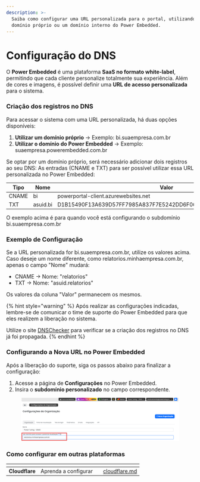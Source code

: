```yaml
---
description: >-
  Saiba como configurar uma URL personalizada para o portal, utilizando um
  domínio próprio ou um domínio interno do Power Embedded.
---
```


# Configuração do DNS

O **Power Embedded** é uma plataforma **SaaS no formato white-label**, permitindo que cada cliente personalize totalmente sua experiência. Além de cores e imagens, é possível definir uma **URL de acesso personalizada** para o sistema.

### Criação dos registros no DNS

Para acessar o sistema com uma URL personalizada, há duas opções disponíveis:

1. **Utilizar um domínio próprio** → Exemplo: bi.suaempresa.com.br
2. **Utilizar o domínio do Power Embedded** → Exemplo: suaempresa.powerembedded.com.br

Se optar por um domínio próprio, será necessário adicionar dois registros ao seu DNS: As entradas (CNAME e TXT) para ser possível utilizar essa URL personalizada no Power Embedded:

| Tipo  | Nome     | Valor                                                            |
| ----- | -------- | ---------------------------------------------------------------- |
| CNAME | bi       | powerportal-client.azurewebsites.net                             |
| TXT   | asuid.bi | D1B15490F13A639D57FF7985A837F7E5242DD6F062BEEC8698E3CC36A6CBD693 |

O exemplo acima é para quando você está configurando o subdomínio bi.suaempresa.com.br

### Exemplo de Configuração

Se a URL personalizada for bi.suaempresa.com.br, utilize os valores acima. Caso deseje um nome diferente, como relatorios.minhaempresa.com.br, apenas o campo "Nome" mudará:

* CNAME → Nome: "relatorios"
* TXT → Nome: "asuid.relatorios"

Os valores da coluna "Valor" permanecem os mesmos.

{% hint style="warning" %}
Após realizar as configurações indicadas, lembre-se de comunicar o time de suporte do Power Embedded para que eles realizem a liberação no sistema.

Utilize o site [DNSChecker](https://dnschecker.org/) para verificar se a criação dos registros no DNS já foi propagada.
{% endhint %}

### Configurando a Nova URL no Power Embedded

Após a liberação do suporte, siga os passos abaixo para finalizar a configuração:

1. Acesse a página de **Configurações** no Power Embedded.
2. Insira o **subdomínio personalizado** no campo correspondente.

<figure><img src="../../.gitbook/assets/03.png" alt=""><figcaption></figcaption></figure>

### Como configurar em outras plataformas

<table data-view="cards"><thead><tr><th></th><th></th><th></th><th data-hidden data-card-target data-type="content-ref"></th></tr></thead><tbody><tr><td><strong>Cloudflare</strong></td><td>Aprenda a configurar</td><td></td><td><a href="cloudflare.md">cloudflare.md</a></td></tr></tbody></table>
